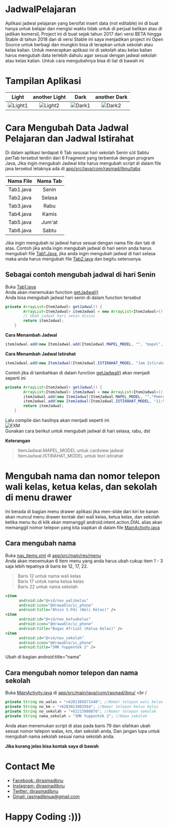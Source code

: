# JadwalPelajaran
Aplikasi jadwal pelajaran yang bersifat insert data (not editable) ini di buat hanya untuk belajar dan mengisi waktu tidak untuk di perjual belikan atau di jadikan komersil, Project ini di buat sejak tahun 2017 dari versi BETA hingga Stable di tahun 2018 dan di versi Stable ini saya menjadikan project ini Open Source untuk berbagi dan mungkin bisa di terapkan untuk sekolah atau kelas kalian. Untuk menerapkan aplikasi ini di sekolah atau kelas kalian harus mengubah data terlebih dahulu agar sesuai dengan jadwal sekolah atau kelas kalian. Untuk cara mengubahnya bisa di liat di bawah ini

# Tampilan Aplikasi
| Light | another Light | Dark | another Dark
|:-:|:-:|:-:|:-:|
| ![Light1] | ![Light2] | ![Dark1] | ![Dark2] |

# Cara Mengubah Data Jadwal Pelajaran dan Jadwal Istirahat
Di dalam aplikasi terdapat 6 Tab sesusai hari sekolah Senin s/d Sabtu perTab tersebut terdiri dari 6 Fragment yang terbentuk dengan program Java, Jika ingin mengubah Jadwal kita harus mengubah script di dalam file java tersebut letaknya ada di [app/src/java/com/rasmad/ibnu/tabs][Tabs]

| Nama File | Nama Tab |
|:-:|:-:|
| Tab1.java | Senin |
| Tab2.java | Selasa |
| Tab3.java | Rabu |
| Tab4.java | Kamis |
| Tab5.java | Jum'at |
| Tab6.java | Sabtu |

Jika ingin mengubah isi jadwal harus sesuai dengan nama file dan tab di atas. Contoh jika anda ingin mengubah jadwal di hari senin anda harus mengubah file [Tab1.Java][Tab1], jika anda ingin mengubah jadwal di hari selasa maka anda harus mengubah file [Tab2.java][Tab2] dan begitu seterusnya. <br />
## Sebagai contoh mengubah jadwal di hari Senin
Buka [Tab1.java][Tab1] <br />
Anda akan menemukan function [getJadwal()][getJadwal] <br />
Anda bisa mengubah jadwal hari senin di dalam function tersebut <br />
```java
private ArrayList<ItemJadwal> getJadwal() {
		ArrayList<ItemJadwal> itemJadwal = new ArrayList<ItemJadwal>();
		// Ubah jadwal hari senin disini
		return itemJadwal;
	}
```
**Cara Menambah Jadwal**
```java
itemJadwal.add(new ItemJadwal.add(ItemJadwal.MAPEL_MODEL, "", "mapel", "jamMulai - jamSelesai", "namaGuru", "ruangan", "seragam"));
```
**Cara Menambah Jadwal Istirahat**
```java
itemJadwal.add(new ItemJadwal(ItemJadwal.ISTIRAHAT_MODEL, "Jam Istirahat dimulai - Jam Istirahat Selesai (Total Waktu Istirahat)", "", "", "", "", ""));	
```
Contoh jika di tambahkan di dalam function [getJadwal()][getJadwal] akan menjadi seperti ini
```java
private ArrayList<ItemJadwal> getJadwal() {
		ArrayList<ItemJadwal> itemJadwal = new ArrayList<ItemJadwal>();
		itemJadwal.add(new ItemJadwal(ItemJadwal.MAPEL_MODEL, "","Pemrograman Desktop", "07:00 - 11:50", "Fery Updi, S.Kom, M.Kom", "WS. RPL", "Wearpack"));
		itemJadwal.add(new ItemJadwal(ItemJadwal.ISTIRAHAT_MODEL, "11:50 - 12:30 (40 Menit)", "", "", "", "", ""));
		return itemJadwal;
	}
```
Lalu compile dan hasilnya akan menjadi seperti ini<br />
![EXM](https://github.com/rasmadibnu/JadwalPelajaran/blob/master/assets/example1.jpg)<br />
Gunakan cara berikut untuk mengubah jadwal di hari selasa, rabu, dst

**Keterangan**
> ItemJadwal.MAPEL_MODEL untuk cardview jadwal <br />
> ItemJadwal.ISTIRAHAT_MODEL untuk text istirahat

# Mengubah nama dan nomor telepon wali kelas, ketua kelas, dan sekolah di menu drawer
Ini berada di bagian menu drawer aplikasi jika men-slide dari kiri ke kanan akan muncul menu drawer kontak dari wali kelas, ketua kelas, dan sekolah ketika menu itu di klik akan memanggil android.intent.action.DIAL alias akan memanggil nomor telepon yang kita siapkan di dalam file [MainActivity.java][MainActivity] <br />
## Cara mengubah nama 
Buka [nav_items.xml][navItems] di [app/src/main/res/menu][Menu] <br />
Anda akan menemukan 6 item menu yang anda harus ubah cukup item 1 - 3 saja lebih tepatnya di baris ke 12, 17, 22. <br />
>Baris 12 untuk nama wali kelas <br />
>Baris 17 untuk nama ketua kelas <br />
>Baris 22 untuk nama sekolah
```xml
<item 
      android:id="@+id/nav_walikelas" 
      android:icon="@drawable/ic_phone"
      android:title="Ahsin S.Pdi (Wali Kelas)" />
<item 
      android:id="@+id/nav_ketuakelas" 
      android:icon="@drawable/ic_phone"
      android:title="Bagas Afrizal (Ketua Kelas)" />
<item 
      android:id="@+id/nav_sekolah"
      android:icon="@drawable/ic_phone"
      android:title="SMK Yuppentek 2" />
```
Ubah di bagian android:title="nama" <br />
## Cara mengubah nomor telepon dan nama sekolah
Buka [MainActivity.java][MainActivity] di [app/src/main/java/com/rasmad/ibnu/](https://github.com/rasmadibnu/JadwalPelajaran/tree/master/app/src/main/java/com/rasmad/ibnu/) <br /
```java
private String no_walas = "+6281385871440"; //Nomor telepon wali kelas
private String no_km = "+6283813802564"; //Nomor telepon ketua kelas
private String no_sekolah = "+62215980876"; //Nomor telepon sekolah
private String nama_sekolah = "SMK Yuppentek 2"; //Nama sekolah
```
Anda akan menemukan script di atas pada baris 79 dan silahkan ubah sesuai nomor telepon walas, km, dan sekolah anda, Dan jangan lupa untuk mengubah nama sekolah sesuai nama sekolah anda.

**Jika kurang jelas bisa kontak saya di bawah**

# Contact Me
- [Facebook: @rasmadbnu](https://www.facebook.com/rasmasibnu/)
- [Instagram: @rasmadibnu](https://www.instagram.com/rasmadibnu/)
- [Twitter: @rasmadibnu](https://twitter.com/rasmadibnu)
- [Gmail: rasmadibnua@gmail.com](https://www.google.com/gmail/)

# Happy Coding :)))

[MainActivity]: <https://github.com/rasmadibnu/JadwalPelajaran/tree/master/app/src/main/java/com/rasmad/ibnu/MainActivity.java>
[Tabs]: <https://github.com/rasmadibnu/JadwalPelajaran/tree/master/app/src/main/java/com/rasmad/ibnu/tabs>
[Tab1]: <https://github.com/rasmadibnu/JadwalPelajaran/tree/master/app/src/main/java/com/rasmad/ibnu/tabs/Tab1.java>
[Tab2]: <https://github.com/rasmadibnu/JadwalPelajaran/tree/master/app/src/main/java/com/rasmad/ibnu/tabs/Tab2.java>
[getJadwal]: <https://github.com/rasmadibnu/JadwalPelajaran/tree/master/app/src/main/java/com/rasmad/ibnu/tabs/Tab1.java#L23>
[Menu]: <https://github.com/rasmadibnu/JadwalPelajaran/tree/master/app/src/main/res/menu/>
[navItems]: <https://github.com/rasmadibnu/JadwalPelajaran/tree/master/app/src/main/res/menu/nav_items.xml>
[Light1]: <https://github.com/rasmadibnu/JadwalPelajaran/blob/master/assets/screener_redmi4x_light(1).png>
[Light2]: <https://github.com/rasmadibnu/JadwalPelajaran/blob/master/assets/screener_redmi4x_light(2).png>
[Dark1]: <https://github.com/rasmadibnu/JadwalPelajaran/blob/master/assets/screener_redmi4x_dark(1).png>
[Dark2]: <https://github.com/rasmadibnu/JadwalPelajaran/blob/master/assets/screener_redmi4x_dark(2).png>
